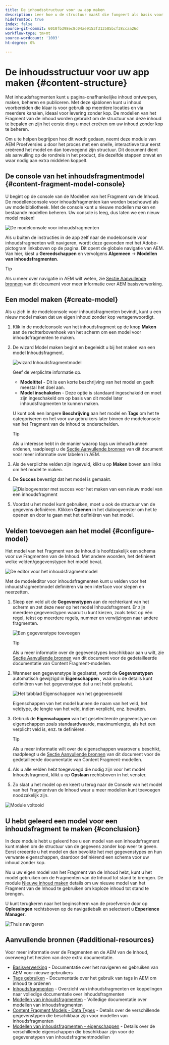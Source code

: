 ```yaml
---
title: De inhoudsstructuur voor uw app maken
description: Leer hoe u de structuur maakt die fungeert als basis voor alle inhoud zonder kop met behulp van AEM modellen van inhoudsfragmenten.
hidefromtoc: true
index: false
source-git-commit: 6010fb398ec8c04ae9153f313585bcf38ccaa26d
workflow-type: tm+mt
source-wordcount: '1003'
ht-degree: 0%

---
```



# De inhoudsstructuur voor uw app maken {#content-structure}

Met inhoudsfragmenten kunt u pagina-onafhankelijke inhoud ontwerpen, maken, beheren en publiceren. Met deze sjablonen kunt u inhoud voorbereiden die klaar is voor gebruik op meerdere locaties en via meerdere kanalen, ideaal voor levering zonder kop. De modellen van het Fragment van de inhoud worden gebruikt om de structuur van deze inhoud te bepalen en zijn het eerste ding u moet creëren om uw inhoud zonder kop te beheren.

Om u te helpen begrijpen hoe dit wordt gedaan, neemt deze module van AEM Proefversies u door het proces met een snelle, interactieve tour eerst creërend het model en dan toevoegend zijn structuur. Dit document dient als aanvulling op de rondreis in het product, die dezelfde stappen omvat en waar nodig aan extra middelen koppelt.

## De console van het inhoudsfragmentmodel {#content-fragment-model-console}

U begint op de console van de Modellen van het Fragment van de Inhoud. De modellenconsole voor inhoudsfragmenten kan worden beschouwd als uw modelbibliotheek. Met de console kunt u nieuwe modellen maken en bestaande modellen beheren. Uw console is leeg, dus laten we een nieuw model maken!

![De modelconsole voor inhoudsfragmenten](assets/content-structure/content-fragment-model-console.png)

Als u buiten de instructies in de app zelf naar de modelconsole voor inhoudsfragmenten wilt navigeren, wordt deze gevonden met het Adobe-pictogram linksboven op de pagina. Dit opent de globale navigatie van AEM. Van hier, kiest u **Gereedschappen** en vervolgens **Algemeen** -> **Modellen van inhoudsfragmenten**.

>[!TIP]
>
>Als u meer over navigatie in AEM wilt weten, zie [Sectie Aanvullende bronnen](#additional-resources) van dit document voor meer informatie over AEM basisverwerking.

## Een model maken {#create-model}

Als u zich in de modelconsole voor inhoudsfragmenten bevindt, kunt u een nieuw model maken dat uw eigen inhoud zonder kop vertegenwoordigt.

1. Klik in de modelconsole van het inhoudsfragment op de knop **Maken** aan de rechterbovenhoek van het scherm om een model voor inhoudsfragmenten te maken.

1. De wizard Model maken begint en begeleidt u bij het maken van een model Inhoudsfragment.

   ![wizard Inhoudsfragmentmodel](assets/content-structure/model-wizard.png)

   Geef de verplichte informatie op.

   * **Modeltitel** - Dit is een korte beschrijving van het model en geeft meestal het doel aan.
   * **Model inschakelen** - Deze optie is standaard ingeschakeld en moet zijn ingeschakeld om op basis van dit model later inhoudsfragmenten te kunnen maken.

   U kunt ook een langere **Beschrijving** aan het model en **Tags** om het te categoriseren en het voor uw gebruikers later binnen de modelconsole van het Fragment van de Inhoud te onderscheiden.

   >[!TIP]
   >
   >Als u interesse hebt in de manier waarop tags uw inhoud kunnen ordenen, raadpleegt u de [Sectie Aanvullende bronnen](#additional-resources) van dit document voor meer informatie over labelen in AEM.

1. Als de verplichte velden zijn ingevuld, klikt u op **Maken** boven aan links om het model te maken.

1. De **Succes** bevestigt dat het model is gemaakt.

   ![Dialoogvenster met succes voor het maken van een nieuw model van een inhoudsfragment](assets/content-structure/success.png)

1. Voordat u het model kunt gebruiken, moet u ook de structuur van de gegevens definiëren. Klikken **Openen** in het dialoogvenster om het te openen en door te gaan met het definiëren van het model.

## Velden toevoegen aan het model {#configure-model}

Het model van het Fragment van de Inhoud is hoofdzakelijk een schema voor uw Fragmenten van de Inhoud. Met andere woorden, het definieert welke velden/gegevenstypen het model bevat.

![De editor voor het inhoudsfragmentmodel](assets/content-structure/model-editor.png)

Met de modeleditor voor inhoudsfragmenten kunt u velden voor het inhoudsfragmentmodel definiëren via een interface voor slepen en neerzetten.

1. Sleep een veld uit de **Gegevenstypen** aan de rechterkant van het scherm en zet deze neer op het model Inhoudsfragment. Er zijn meerdere gegevenstypen waaruit u kunt kiezen, zoals tekst op één regel, tekst op meerdere regels, nummer en verwijzingen naar andere fragmenten.

   ![Een gegevenstype toevoegen](assets/content-structure/drop-fields.png)

   >[!TIP]
   >
   >Als u meer informatie over de gegevenstypes beschikbaar aan u wilt, zie [Sectie Aanvullende bronnen](#additional-resources) van dit document voor de gedetailleerde documentatie van Content Fragment-modellen.

1. Wanneer een gegevenstype is geplaatst, wordt de **Gegevenstypen** automatisch gewijzigd in **Eigenschappen** , waarin u de details kunt definiëren van het gegevenstype dat u net hebt geplaatst.

   ![Het tabblad Eigenschappen van het gegevensveld](assets/content-structure/data-type-properties.png)

   Eigenschappen van het model kunnen de naam van het veld, het veldtype, de lengte van het veld, indien verplicht, enz. bevatten.

1. Gebruik de **Eigenschappen** van het geselecteerde gegevenstype om eigenschappen zoals standaardwaarde, maximumlengte, als het een verplicht veld is, enz. te definiëren.

   >[!TIP]
   >
   >Als u meer informatie wilt over de eigenschappen waarover u beschikt, raadpleegt u de [Sectie Aanvullende bronnen](#additional-resources) van dit document voor de gedetailleerde documentatie van Content Fragment-modellen.

1. Als u alle velden hebt toegevoegd die nodig zijn voor het model Inhoudsfragment, klikt u op **Opslaan** rechtsboven in het venster.

1. Zo slaat u het model op en keert u terug naar de Console van het model van het Fragmentvan de Inhoud waar u meer modellen kunt toevoegen noodzakelijk zijn.

![Module voltooid](assets/content-structure/content-fragment-model-console-populated.png)

## U hebt geleerd een model voor een inhoudsfragment te maken {#conclusion}

In deze module hebt u geleerd hoe u een model van een inhoudsfragment kunt maken om de structuur van de gegevens zonder kop weer te geven. Eerst creeerde u het model en dan bevolkte het met gegevenstypes en hun verwante eigenschappen, daardoor definiërend een schema voor uw inhoud zonder kop.

Nu u uw eigen model van het Fragment van de Inhoud hebt, kunt u het model gebruiken om de Fragmenten van de Inhoud tot stand te brengen. De module [Nieuwe inhoud maken](create-content.md) details om uw nieuwe model van het Fragment van de Inhoud te gebruiken om koploze inhoud tot stand te brengen.

U kunt terugkeren naar het beginscherm van de proefversie door op **Oplossingen** rechtsboven op de navigatiebalk en selecteert u **Experience Manager**.

![Thuis navigeren](assets/content-structure/home.png)

## Aanvullende bronnen {#additional-resources}

Voor meer informatie over de Fragmenten en de AEM van de Inhoud, overweeg het herzien van deze extra documentatie.

* [Basisverwerking](/help/sites-cloud/authoring/getting-started/basic-handling.md) - Documentatie over het navigeren en gebruiken van AEM voor nieuwe gebruikers
* [Tags gebruiken](/help/sites-cloud/authoring/features/tags.md) - Documentatie over het gebruik van tags in AEM om inhoud te ordenen
* [Inhoudsfragmenten](/help/assets/content-fragments/content-fragments.md) - Overzicht van inhoudsfragmenten en koppelingen naar volledige documentatie over inhoudsfragmenten
* [Modellen van inhoudsfragmenten](/help/assets/content-fragments/content-fragments-models.md) - Volledige documentatie over modellen van inhoudsfragmenten
* [Content Fragment Models - Data Types](/help/assets/content-fragments/content-fragments-models.md#data-types) - Details over de verschillende gegevenstypen die beschikbaar zijn voor modellen van inhoudsfragmenten
* [Modellen van inhoudsfragmenten - eigenschappen](/help/assets/content-fragments/content-fragments-models.md#data-types) - Details over de verschillende eigenschappen die beschikbaar zijn voor de gegevenstypen van inhoudsfragmentmodellen

